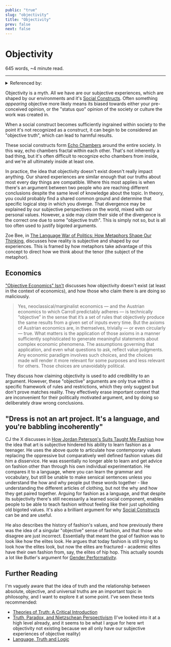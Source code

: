 ```yaml
---
public: "true"
slug: "objectivity"
title: "Objectivity"
prev: false
next: false
---
```

<script setup>
import { data } from '../../git.data.ts';
import { useData } from 'vitepress';
const pageData = useData();
</script>
<h1 class="p-name">Objectivity</h1>
<p>645 words, ~4 minute read. <span v-html="data[`site/${pageData.page.value.relativePath}`]" /></p>
<hr/>

<details><summary>Referenced by:</summary><a href="/garden/apoliticism/index.md">Apoliticism</a><a href="/garden/education/index.md">Education</a><a href="/garden/filter-bubbles/index.md">Filter Bubbles</a><a href="/garden/scientific-constructivism/index.md">Scientific Constructivism</a></details>

Objectivity is a myth. All we have are our subjective experiences, which are shaped by our environments and it's [Social Constructs](/garden/social-constructs/index.md). Often something _appearing_ objective more likely means its biased towards either your pre-conceived opinion, or the "status quo" opinion of the society or culture the work was created in.

When a social construct becomes sufficiently ingrained within society to the point it's not recognized as a construct, it can begin to be considered an "objective truth", which can lead to harmful results.

These social constructs form [Echo Chambers](/garden/filter-bubbles/index.md) around the entire society. In this way, echo chambers fractal within each other. That's not inherently a bad thing, but it's often difficult to recognize echo chambers from inside, and we're all ultimately inside at least one.

In practice, the idea that objectivity doesn't exist doesn't really impact anything. Our shared experiences are similar enough that our truths about most every day things are compatible. Where this most applies is when there's an argument between two people who are reaching different conclusions despite the same level of knowledge about the topic. In theory, you could probably find a shared common ground and determine that specific logical step in which you diverge. That divergence may be explained by our subjective perspectives on the world, mixed with our personal values. However, a side may _claim_ their side of the divergence is the correct one due to some "objective truth". This is simply not so, but is all too often used to justify bigoted arguments.

Zoe Bee, in [The Language War of Politics: How Metaphors Shape Our Thinking](https://www.youtube.com/watch?v=4pPNV_B-Hpc), discusses how reality is subjective and shaped by our experiences. This is framed by how metaphors take advantage of this concept to direct how we think about the tenor (the subject of the metaphor).

## Economics

["Objective Economics" Isn't](https://c4ss.org/content/59895) discusses how objectivity doesn't exist (at least in the context of economics), and how those who claim there is are doing so maliciously.

> Yes, neoclassical/marginalist economics — and the Austrian economics to which Carroll predictably adheres — is technically “objective” in the sense that it’s a set of rules that objectively produce the same results from a given set of inputs every time. But the axioms of Austrian economics are, in themselves, trivially — or even circularly — true. What matters is the application of those axioms in a manner sufficiently sophisticated to generate meaningful statements about complex economic phenomena. The assumptions governing that application, and even what questions to ask, reflect value judgments. Any economic paradigm involves such choices, and the choices made will render it more relevant for some purposes and less relevant for others. Those choices are unavoidably political.

They discuss how claiming objectivity is used to add credibility to an argument. However, these "objective" arguments are only true within a specific framework of rules and restrictions, which they only suggest but don't prove matches reality. They effectively erase important context that are inconvenient for their politically motivated argument, and by doing so deliberately draw wrong conclusions.

## "Dress is not an art project. It's a language, and you're babbling incoherently"

CJ the X discusses in [How Jordan Peterson's Suits Taught Me Fashion](https://www.youtube.com/watch?v=LpHFcylNGqg) how the idea that art is subjective hindered his ability to learn fashion as a teenager. He uses the above quote to articulate how contemporary values replacing the oppressive but comparatively well defined fashion values did him a disservice. He was essentially no longer able to learn and get advice on fashion other than through his own individual experimentation. He compares it to a language, where you can learn the grammar and vocabulary, but still be unable to make sensical sentences unless you understand the how and why people put these words together - like understanding the different articles of clothing, but not the why and how they get paired together. Arguing for fashion as a language, and that despite its subjectivity there's still necessarily a learned social component, enables people to be able to teach fashion without feeling like their just upholding old bigoted values. It's also a brilliant argument for why [Social Constructs](/garden/social-constructs/index.md) can be and are useful.

He also describes the history of fashion's values, and how previously there was the idea of a singular "objective" sense of fashion, and that those who disagree are just incorrect. Essentially that meant the goal of fashion was to look like how the elites look. He argues that today fashion is still trying to look how the elites look, but now the elites are fractured - academic elites have their own fashion from, say, the elites of hip hop. This actually sounds a lot like Butler's argument for [Gender Performativity](/garden/gender-performativity/index.md).

## Further Reading

I'm vaguely aware that the idea of truth and the relationship between absolute, objective, and universal truths are an important topic in philosophy, and I want to explore it at some point. I've seen these texts recommended:
- [Theories of Truth: A Critical Introduction](https://www.amazon.com/Theories-Truth-A-Critical-Introduction/dp/0262611082)
- [Truth, Paradox, and Nietzschean Perspectivism](https://departments.bloomu.edu/philosophy/pages/content/hales/articlepdf/paradox.pdf) (I've looked into it at a high level already, and it seems to be what I argue for here wrt objectivity not existing because we all only have our subjective experiences of objective reality)
- [Language, Truth and Logic](https://antilogicalism.com/wp-content/uploads/2017/07/language-truth-and-logic.pdf)